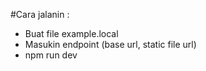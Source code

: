 #Cara jalanin :
- Buat file example.local
- Masukin endpoint (base url, static file url)
- npm run dev
